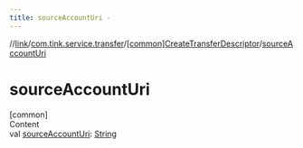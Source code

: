 ```yaml
---
title: sourceAccountUri -
---
```

//[link](../../index.md)/[com.tink.service.transfer](../index.md)/[[common]CreateTransferDescriptor](index.md)/[sourceAccountUri](source-account-uri.md)



# sourceAccountUri  
[common]  
Content  
val [sourceAccountUri](source-account-uri.md): [String](https://kotlinlang.org/api/latest/jvm/stdlib/kotlin/-string/index.html)  



